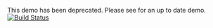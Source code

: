 This demo has been deprecated. Please see for an up to date demo.
[![Build Status](https://dev.azure.com/aksdemo2589/DevProject/_apis/build/status%2Favanichy25.dotnet-pipeline?branchName=main)](https://dev.azure.com/aksdemo2589/DevProject/_build/latest?definitionId=13&branchName=main)
